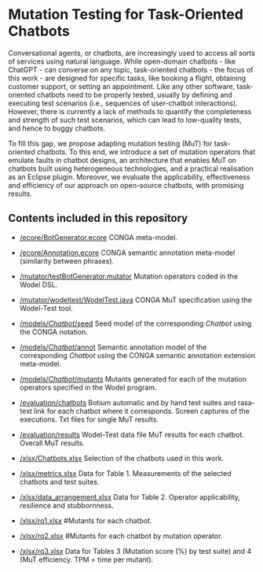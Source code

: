 # Mutation Testing for Task-Oriented Chatbots

Conversational agents, or chatbots, are increasingly used to access all sorts of services using natural language. While open-domain chatbots - like ChatGPT - can converse on any topic, task-oriented chatbots - the focus of this work - are designed for specific tasks, like booking a flight, obtaining customer support, or setting an appointment. Like any other software, task-oriented chatbots need to be properly tested, usually by defining and executing test scenarios (i.e., sequences of user-chatbot interactions). However, there is currently a lack of methods to quantify the completeness and strength of such test scenarios, which can lead to low-quality tests, and hence to buggy chatbots.

To fill this gap, we propose adapting mutation testing (MuT) for task-oriented chatbots. To this end, we introduce a set of mutation operators that emulate faults in chatbot designs, an architecture that enables MuT on chatbots built using heterogeneous technologies, and a practical realisation as an Eclipse plugin. Moreover, we evaluate the applicability, effectiveness and efficiency of our approach on open-source chatbots, with promising results.

## Contents included in this repository

- [/ecore/BotGenerator.ecore](https://anonymous.4open.science/r/MuTChatbots-8969/ecore/Annotation.ecore) CONGA meta-model.
- [/ecore/Annotation.ecore](https://anonymous.4open.science/r/MuTChatbots-8969/ecore/Annotation.ecore) CONGA semantic annotation meta-model (similarity between phrases).

- [/mutator/testBotGenerator.mutator](https://anonymous.4open.science/r/MuTChatbots-8969/mutator/testBotGenerator.mutator) Mutation operators coded in the Wodel DSL. 
- [/mutator/wodeltest/WodelTest.java](https://anonymous.4open.science/r/MuTChatbots-8969/mutator/wodeltest/WodelTest.java) CONGA MuT specification using the Wodel-Test tool. 

- [/models/*Chatbot*/seed](https://anonymous.4open.science/r/MuTChatbots-8969/models) Seed model of the corresponding *Chatbot* using the CONGA notation.
- [/models/*Chatbot*/annot](https://anonymous.4open.science/r/MuTChatbots-8969/models) Semantic annotation model of the corresponding *Chatbot* using the CONGA semantic annotation extension meta-model.
- [/models/*Chatbot*/mutants](https://anonymous.4open.science/r/MuTChatbots-8969/models) Mutants generated for each of the mutation operators specified in the Wodel program.

- [/evaluation/chatbots](https://anonymous.4open.science/r/MuTChatbots-8969/evaluation/chatbots) Botium automatic and by hand test suites and rasa-test link for each chatbot where it corresponds. Screen captures of the executions. Txt files for single MuT results.
- [/evaluation/results](https://anonymous.4open.science/r/MuTChatbots-8969/evaluation/results) Wodel-Test data file MuT results for each chatbot. Overall MuT results. 

- [/xlsx/Chatbots.xlsx](https://anonymous.4open.science/r/MuTChatbots-8969/xlsx/Chatbots.xlsx) Selection of the chatbots used in this work.
- [/xlsx/metrics.xlsx](https://anonymous.4open.science/r/MuTChatbots-8969/xlsx/metrics.xlsx) Data for Table 1. Measurements of the selected chatbots and test suites. 
- [/xlsx/data_arrangement.xlsx](https://anonymous.4open.science/r/MuTChatbots-8969/xlsx/data_arrangement.xlsx) Data for Table 2. Operator applicability, resilience and stubbornness. 
- [/xlsx/rq1.xlsx](https://anonymous.4open.science/r/MuTChatbots-8969/xlsx/rq1.xlsx) #Mutants for each chatbot. 
- [/xlsx/rq2.xlsx](https://anonymous.4open.science/r/MuTChatbots-8969/xlsx/rq2.xlsx) #Mutants for each chatbot by mutation operator. 
- [/xlsx/rq3.xlsx](https://anonymous.4open.science/r/MuTChatbots-8969/xlsx/rq3.xlsx) Data for Tables 3 (Mutation score (%) by test suite) and 4 (MuT efficiency. TPM = time per mutant). 

